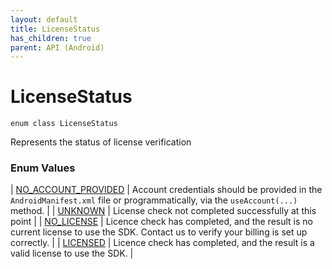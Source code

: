 ```yaml
---
layout: default
title: LicenseStatus
has_children: true
parent: API (Android)
---
```


# LicenseStatus

`enum class LicenseStatus`

Represents the status of license verification

### Enum Values

| [NO_ACCOUNT_PROVIDED](no-account-provided.html) | Account credentials should be provided in the `AndroidManifest.xml` file or programmatically, via the `useAccount(...)` method. |
| [UNKNOWN](unknown.html) | License check not completed successfully at this point |
| [NO_LICENSE](no-license.html) | Licence check has completed, and the result is no current license to use the SDK. Contact us to verify your billing is set up correctly. |
| [LICENSED](licensed.html) | Licence check has completed, and the result is a valid license to use the SDK. |

